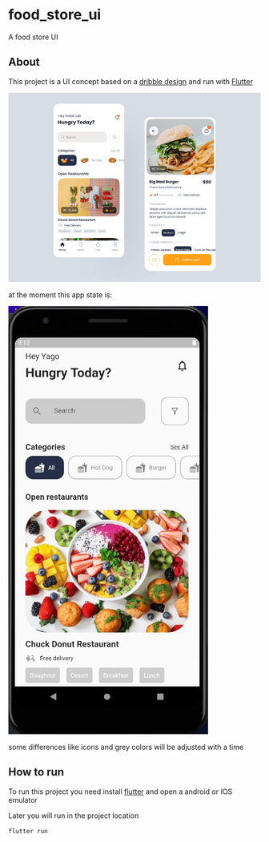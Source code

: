 # food_store_ui

A food store UI

## About

This project is a UI concept based on a [dribble design](https://dribbble.com/shots/15454132/attachments/7225364?mode=media) and run with [Flutter](https://flutter.dev)

![project design](/assets/images/app%20design.webp)

at the moment this app state is:

![project state](/assets/images/state-app.jpg)

some differences like icons and grey colors will be adjusted with a time

## How to run

To run this project you need install [flutter](https://flutter.dev) and open a android or IOS emulator

Later you will run in the project location
```bash
flutter run
``` 
